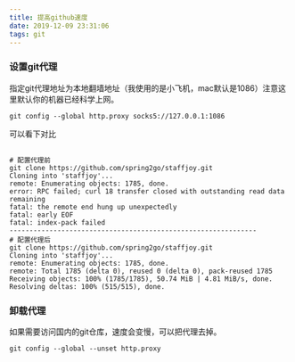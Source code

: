 ```yaml
---
title: 提高github速度
date: 2019-12-09 23:31:06
tags: git
---
```


### 设置git代理
指定git代理地址为本地翻墙地址（我使用的是小飞机，mac默认是1086）注意这里默认你的机器已经科学上网。

```shell
git config --global http.proxy socks5://127.0.0.1:1086

```
可以看下对比

```shell

# 配置代理前
git clone https://github.com/spring2go/staffjoy.git
Cloning into 'staffjoy'...
remote: Enumerating objects: 1785, done.
error: RPC failed; curl 18 transfer closed with outstanding read data remaining
fatal: the remote end hung up unexpectedly
fatal: early EOF
fatal: index-pack failed
--------------------------------------------------------------
# 配置代理后
git clone https://github.com/spring2go/staffjoy.git
Cloning into 'staffjoy'...
remote: Enumerating objects: 1785, done.
remote: Total 1785 (delta 0), reused 0 (delta 0), pack-reused 1785
Receiving objects: 100% (1785/1785), 50.74 MiB | 4.81 MiB/s, done.
Resolving deltas: 100% (515/515), done.

```

### 卸载代理
如果需要访问国内的git仓库，速度会变慢，可以把代理去掉。

```shell
git config --global --unset http.proxy
``` 

